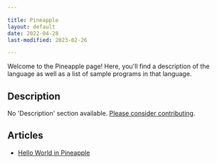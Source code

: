 ```yaml
---

title: Pineapple
layout: default
date: 2022-04-28
last-modified: 2023-02-26

---
```


Welcome to the Pineapple page! Here, you'll find a description of the language as well as a list of sample programs in that language.

## Description

No 'Description' section available. [Please consider contributing](https://github.com/TheRenegadeCoder/sample-programs-website).

## Articles

- [Hello World in Pineapple](https://sampleprograms.io/projects/hello-world/pineapple)